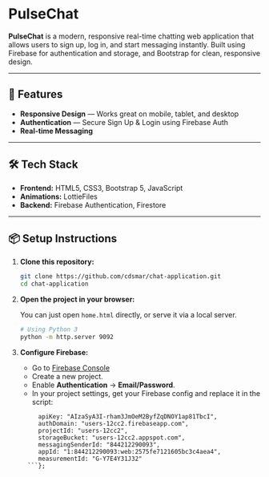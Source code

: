 # PulseChat

**PulseChat** is a modern, responsive real-time chatting web application that allows users to sign up, log in, and start messaging instantly. Built using Firebase for authentication and storage, and Bootstrap for clean, responsive design.

---

## 🚀 Features

- **Responsive Design** — Works great on mobile, tablet, and desktop
- **Authentication** — Secure Sign Up & Login using Firebase Auth
- **Real-time Messaging**

---

## 🛠 Tech Stack
- **Frontend:** HTML5, CSS3, Bootstrap 5, JavaScript
- **Animations:** LottieFiles
- **Backend:** Firebase Authentication, Firestore

---

## 📦 Setup Instructions

1. **Clone this repository:**

   ```bash
   git clone https://github.com/cdsmar/chat-application.git
   cd chat-application
   ```

2. **Open the project in your browser:**

   You can just open `home.html` directly, or serve it via a local server.

   ```bash
   # Using Python 3
   python -m http.server 9092
   ```

3. **Configure Firebase:**

   - Go to [Firebase Console](https://console.firebase.google.com/)
   - Create a new project.
   - Enable **Authentication** → **Email/Password**.
   - In your project settings, get your Firebase config and replace it in the script:
   ```const firebaseConfig = {
        apiKey: "AIzaSyA3I-rham3JmOeM2ByfZqDNOY1ap81TbcI",
        authDomain: "users-12cc2.firebaseapp.com",
        projectId: "users-12cc2",
        storageBucket: "users-12cc2.appspot.com",
        messagingSenderId: "844212290093",
        appId: "1:844212290093:web:2575fe7121605bc3c4aea4",
        measurementId: "G-Y7E4Y31J32"
     ```};
